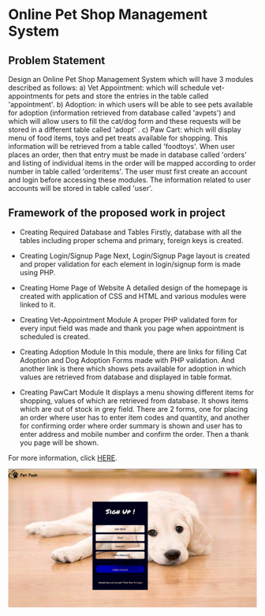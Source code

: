# Online Pet Shop Management System

##	Problem Statement

Design an Online Pet Shop Management System which will have 3 modules described as follows:
a)	Vet Appointment:  which will schedule vet-appointments for pets and store the entries in the table called 'appointment'.
b)	Adoption: in which users will be able to see pets available for adoption (information retrieved from database called 'avpets') and which will allow users to fill the cat/dog form and these requests will be stored in a different table called 'adopt' .
c)	Paw Cart: which will display menu of food items, toys and pet treats available for shopping. This information will be retrieved from a table called 'foodtoys'. When user places an order, then that entry must be made in database called 'orders' and listing of individual items in the order will be mapped according to order number in table called 'orderitems'.
The user must first create an account and login before accessing these modules. The information related to user accounts will be stored in table called 'user'.

##	Framework of the proposed work in project

* Creating Required Database and Tables 
Firstly, database with all the tables including proper schema and primary, foreign keys is created.

*	Creating Login/Signup Page
Next, Login/Signup Page layout is created and proper validation for each element in login/signup form is made using PHP.

*	Creating Home Page of Website
A detailed design of the homepage is created with application of CSS and HTML and various modules were linked to it.

*	Creating Vet-Appointment Module
A proper PHP validated form for every input field was made and thank you page when appointment is scheduled is created.

*	Creating Adoption Module
In this module, there are links for filling Cat Adoption and Dog Adoption Forms made with PHP validation. And another link is there which shows pets available for adoption in which values are retrieved from database and displayed in table format.

*	Creating PawCart Module
It displays a menu showing different items for shopping, values of which are retrieved from database. It shows items which are out of stock in grey field. There are 2 forms, one for placing an order where user has to enter item codes and quantity, and another for confirming order where order summary is shown and user has to enter address and mobile number and confirm the order. Then a thank you page will be shown.

For more information, click <a href="Project Report.pdf">HERE</a>.

<img src="sign-up.png"></img>
